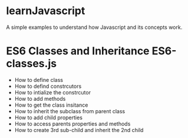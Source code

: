 # learnJavascript
A simple examples to understand how Javascript and its concepts work.

# ES6 Classes and Inheritance ES6-classes.js

- How to define class
- How to defind constrcutors
- How to intialize the constrcutor
- How to add methods
- How to get the class insitance 
- How to inherit the subclass from parent class
- How to add child properties
- How to access parents properties and methods
- How to create 3rd sub-child and inherit the 2nd child
